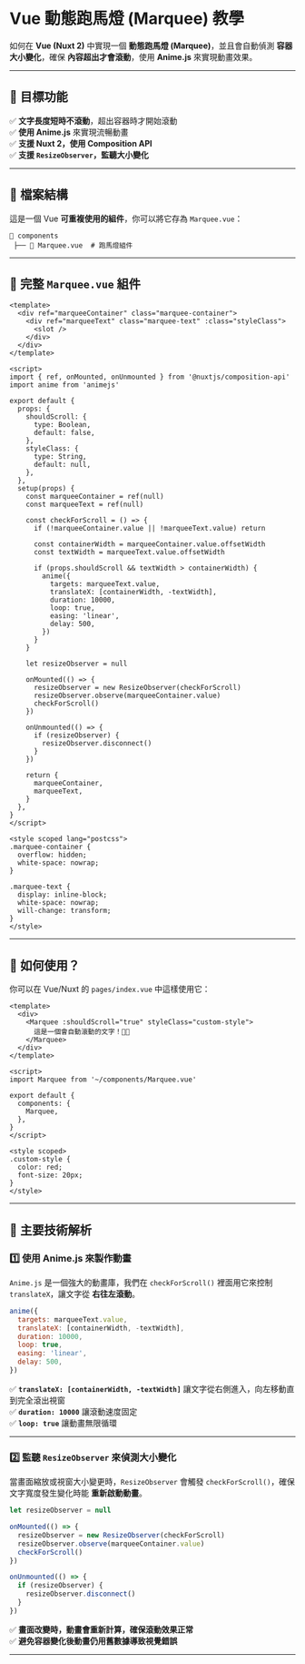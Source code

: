 # Vue 動態跑馬燈 (Marquee) 教學

如何在 **Vue (Nuxt 2)** 中實現一個 **動態跑馬燈 (Marquee)**，並且會自動偵測 **容器大小變化**，確保 **內容超出才會滾動**，使用 **Anime.js** 來實現動畫效果。

---

## **📌 目標功能**
✅ **文字長度短時不滾動**，超出容器時才開始滾動  
✅ **使用 Anime.js** 來實現流暢動畫  
✅ **支援 Nuxt 2，使用 Composition API**  
✅ **支援 `ResizeObserver`，監聽大小變化**  

---

## **📂 檔案結構**
這是一個 Vue **可重複使用的組件**，你可以將它存為 `Marquee.vue`：

```
📂 components
 ├── 📄 Marquee.vue  # 跑馬燈組件
```

---

## **🚀 完整 `Marquee.vue` 組件**

```vue
<template>
  <div ref="marqueeContainer" class="marquee-container">
    <div ref="marqueeText" class="marquee-text" :class="styleClass">
      <slot />
    </div>
  </div>
</template>

<script>
import { ref, onMounted, onUnmounted } from '@nuxtjs/composition-api'
import anime from 'animejs'

export default {
  props: {
    shouldScroll: {
      type: Boolean,
      default: false,
    },
    styleClass: {
      type: String,
      default: null,
    },
  },
  setup(props) {
    const marqueeContainer = ref(null)
    const marqueeText = ref(null)

    const checkForScroll = () => {
      if (!marqueeContainer.value || !marqueeText.value) return

      const containerWidth = marqueeContainer.value.offsetWidth
      const textWidth = marqueeText.value.offsetWidth

      if (props.shouldScroll && textWidth > containerWidth) {
        anime({
          targets: marqueeText.value,
          translateX: [containerWidth, -textWidth],
          duration: 10000,
          loop: true,
          easing: 'linear',
          delay: 500,
        })
      }
    }

    let resizeObserver = null

    onMounted(() => {
      resizeObserver = new ResizeObserver(checkForScroll)
      resizeObserver.observe(marqueeContainer.value)
      checkForScroll()
    })

    onUnmounted(() => {
      if (resizeObserver) {
        resizeObserver.disconnect()
      }
    })

    return {
      marqueeContainer,
      marqueeText,
    }
  },
}
</script>

<style scoped lang="postcss">
.marquee-container {
  overflow: hidden;
  white-space: nowrap;
}

.marquee-text {
  display: inline-block;
  white-space: nowrap;
  will-change: transform;
}
</style>
```

---

## **🔧 如何使用？**

你可以在 Vue/Nuxt 的 `pages/index.vue` 中這樣使用它：

```vue
<template>
  <div>
    <Marquee :shouldScroll="true" styleClass="custom-style">
      這是一個會自動滾動的文字！🚀🔥
    </Marquee>
  </div>
</template>

<script>
import Marquee from '~/components/Marquee.vue'

export default {
  components: {
    Marquee,
  },
}
</script>

<style scoped>
.custom-style {
  color: red;
  font-size: 20px;
}
</style>
```

---

## **📌 主要技術解析**

### **1️⃣ 使用 Anime.js 來製作動畫**
`Anime.js` 是一個強大的動畫庫，我們在 `checkForScroll()` 裡面用它來控制 `translateX`，讓文字從 **右往左滾動**。

```js
anime({
  targets: marqueeText.value,
  translateX: [containerWidth, -textWidth],
  duration: 10000,
  loop: true,
  easing: 'linear',
  delay: 500,
})
```

✅ **`translateX: [containerWidth, -textWidth]`** 讓文字從右側進入，向左移動直到完全滾出視窗  
✅ **`duration: 10000`** 讓滾動速度固定  
✅ **`loop: true`** 讓動畫無限循環  

---

### **2️⃣ 監聽 `ResizeObserver` 來偵測大小變化**
當畫面縮放或視窗大小變更時，`ResizeObserver` 會觸發 `checkForScroll()`，確保文字寬度發生變化時能 **重新啟動動畫**。

```js
let resizeObserver = null

onMounted(() => {
  resizeObserver = new ResizeObserver(checkForScroll)
  resizeObserver.observe(marqueeContainer.value)
  checkForScroll()
})

onUnmounted(() => {
  if (resizeObserver) {
    resizeObserver.disconnect()
  }
})
```

✅ **畫面改變時，動畫會重新計算，確保滾動效果正常**  
✅ **避免容器變化後動畫仍用舊數據導致視覺錯誤**  

---

